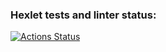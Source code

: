 ### Hexlet tests and linter status:
[![Actions Status](https://github.com/shakedizzy/python-project-lvl2/workflows/hexlet-check/badge.svg)](https://github.com/shakedizzy/python-project-lvl2/actions)